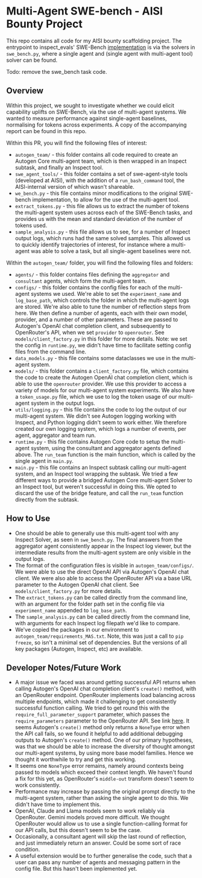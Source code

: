 # Multi-Agent SWE-bench - AISI Bounty Project 

This repo contains all code for my AISI bounty scaffolding project. The entrypoint to inspect_evals' SWE-Bench [implementation](https://github.com/UKGovernmentBEIS/inspect_evals/tree/main/src/inspect_evals/swe_bench) is via the solvers in `swe_bench.py`, where a single agent and (single agent with multi-agent tool) solver can be found. 

Todo: remove the swe_bench task code. 

## Overview

Within this project, we sought to investigate whether we could elicit capability uplifts on SWE-Bench, via the use of multi-agent systems. We wanted to measure performance against single-agent baselines, normalising for tokens across experiments. A copy of the accompanying report can be found in this repo.

Within this PR, you will find the following files of interest:
- `autogen_team/` - this folder contains all code required to create an Autogen Core multi-agent team, which is then wrapped in an Inspect subtask, and finally an Inspect tool. 
- `swe_agent_tools/` - this folder contains a set of swe-agent-style tools (developed at AISI), with the addition of a `run_bash_command` tool, the AISI-internal version of which wasn't shareable. 
- `we_bench.py` - this file contains minor modifications to the original SWE-bench implementation, to allow for the use of the multi-agent tool. 
- `extract_tokens.py` - this file allows us to extract the number of tokens the multi-agent system uses across each of the SWE-Bench tasks, and provides us with the mean and standard deviation of the number of tokens used. 
- `sample_analysis.py` - this file allows us to see, for a number of Inspect output logs, which runs had the same solved samples. This allowed us to quickly identify trajectories of interest, for instance where a multi-agent was able to solve a task, but all single-agent baselines were not. 

Within the `autogen_team/` folder, you will find the following files and folders:
- `agents/` - this folder contains files defining the `aggregator` and `consultant` agents, which form the multi-agent team. 
- `configs/` - this folder contains the config files for each of the multi-agent systems we used. We're able to set the `experiment_name` and `log_base_path`, which controls the folder in which the multi-agent logs are stored. We're also able to tune the number of reflection steps from here. We then define a number of agents, each with their own model, provider, and a number of other parameters. These are passed to Autogen's OpenAI chat completion client, and subsequently to OpenRouter's API, when we set `provider` to `openrouter`. See `models/client_factory.py` in this folder for more details. Note: we set the config in `runtime.py`, we didn't have time to facilitate setting config files from the command line. 
- `data_models.py` - this file contains some dataclasses we use in the multi-agent system. 
- `models/` - this folder contains a `client_factory.py` file, which contains the code to create the Autogen OpenAI chat completion client, which is able to use the `openrouter` provider. We use this provider to access a variety of models for our multi-agent system experiments. We also have a `token_usage.py` file, which we use to log the token usage of our multi-agent system in the output logs. 
- `utils/logging.py` - this file contains the code to log the output of our multi-agent system. We didn't see Autogen logging working with Inspect, and Python logging didn't seem to work either. We therefore created our own logging system, which logs a number of events, per agent, aggregator and team run. 
- `runtime.py` - this file contains Autogen Core code to setup the multi-agent system, using the consultant and aggregator agents defined above. The `run_team` function is the main function, which is called by the single agent in `main.py`.
- `main.py` - this file contains an Inspect subtask calling our multi-agent system, and an Inspect tool wrapping the subtask. We tried a few different ways to provide a bridged Autogen Core multi-agent Solver to an Inspect tool, but weren't successful in doing this. We opted to discard the use of the bridge feature, and call the `run_team` function directly from the subtask. 

## How to Use 
- One should be able to generally use this multi-agent tool with any Inspect Solver, as seen in `swe_bench.py`. The final answers from the aggregator agent consistently appear in the Inspect log viewer, but the intermediate results from the multi-agent system are only visible in the output logs.
- The format of the configuration files is visible in `autogen_team/configs/`.  We were able to use the direct OpenAI API via Autogen's OpenAI chat client. We were also able to access the OpenRouter API via a base URL parameter to the Autogen OpenAI chat client. See `models/client_factory.py` for more details.
- The `extract_tokens.py` can be called directly from the command line, with an argument for the folder path set in the config file via `experiment_name` appended to `log_base_path`. 
- The `sample_analysis.py` can be called directly from the command line, with arguments for each Inspect log filepath we'd like to compare. 
- We've copied the packages in our environment to `autogen_team/requirements_MAS.txt`. Note, this was just a call to `pip freeze`, so isn't a minimal set of dependencies. But the versions of all key packages (Autogen, Inspect, etc) are available. 

## Developer Notes/Future Work
- A major issue we faced was around getting successful API returns when calling Autogen's OpenAI chat completion client's `create()` method, with an OpenRouter endpoint. OpenRouter implements load balancing across multiple endpoints, which made it challenging to get consistently successful function calling. We tried to get round this with the `require_full_parameter_support` parameter, which passes the `require_parameters` parameter to the OpenRouter API. See link [here](https://openrouter.ai/docs/features/provider-routing). It seems Autogen's `create()` method only returns a `NoneType` error when the API call fails, so we found it helpful to add additional debugging outputs to Autogen's `create()` method. One of our primary hypotheses, was that we should be able to increase the diversity of thought amongst our multi-agent systems, by using more base model families. Hence we thought it worthwhile to try and get this working. 
- It seems one `NoneType` error remains, namely around contexts being passed to models which exceed their context length. We haven't found a fix for this yet, as OpenRouter's `middle-out` transform doesn't seem to work consistently.
- Performance may increase by passing the original prompt directly to the multi-agent system, rather than asking the single agent to do this. We didn't have time to implement this. 
- OpenAI, Claude and Llama models seem to work reliably via OpenRouter. Gemini models proved more difficult. We thought OpenRouter would allow us to use a single function-calling format for our API calls, but this doesn't seem to be the case.
- Occasionally, a consultant agent will skip the last round of reflection, and just immediately return an answer. Could be some sort of race condition. 
- A useful extension would be to further generalise the code, such that a user can pass any number of agents and messaging pattern in the config file. But this hasn't been implemented yet.

